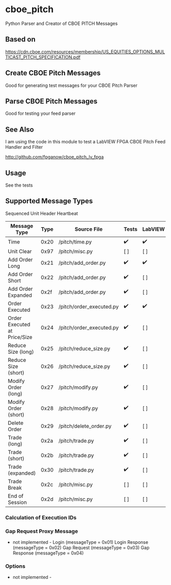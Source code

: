 # cboe_pitch
Python Parser and Creator of CBOE PITCH Messages

## Based on
https://cdn.cboe.com/resources/membership/US_EQUITIES_OPTIONS_MULTICAST_PITCH_SPECIFICATION.pdf

## Create CBOE Pitch Messages

Good for generating test messages for your CBOE Pitch Parser

## Parse CBOE Pitch Messages

Good for testing your feed parser


## See Also

I am using the code in this module to test a LabVIEW FPGA CBOE Pitch
Feed Handler and Filter

http://github.com/fpganow/cboe_pitch_lv_fpga

## Usage

See the tests

## Supported Message Types


Sequenced Unit Header
Heartbeat

| Message Type                 | Type | Source File              | Tests              | LabVIEW            |
|------------------------------|------|--------------------------|--------------------|--------------------|
| Time                         | 0x20 | /pitch/time.py           | :heavy_check_mark: | :heavy_check_mark: |
| Unit Clear                   | 0x97 | /pitch/misc.py           | [ ]   | [ ]     |
| Add Order Long               | 0x21 | /pitch/add_order.py      | :heavy_check_mark:   | :heavy_check_mark:     |
| Add Order Short              | 0x22 | /pitch/add_order.py      | :heavy_check_mark:   | [ ]     |
| Add Order Expanded           | 0x2f | /pitch/add_order.py      | :heavy_check_mark:   | [ ]     |
| Order Executed               | 0x23 | /pitch/order_executed.py | :heavy_check_mark:   | :heavy_check_mark:     |
| Order Executed at Price/Size | 0x24 | /pitch/order_executed.py | :heavy_check_mark:   | [ ]     |
| Reduce Size (long)           | 0x25 | /pitch/reduce_size.py    | :heavy_check_mark:   | [ ]     |
| Reduce Size (short)          | 0x26 | /pitch/reduce_size.py    | :heavy_check_mark:   | [ ]     |
| Modify Order (long)          | 0x27 | /pitch/modify.py         | :heavy_check_mark:   | [ ]     |
| Modify Order (short)         | 0x28 | /pitch/modify.py         | :heavy_check_mark:   | [ ]     |
| Delete Order                 | 0x29 | /pitch/delete_order.py   | :heavy_check_mark:   | [ ]     |
| Trade (long)                 | 0x2a | /pitch/trade.py          | :heavy_check_mark:   | [ ]     |
| Trade (short)                | 0x2b | /pitch/trade.py          | :heavy_check_mark:   | [ ]     |
| Trade (expanded)             | 0x30 | /pitch/trade.py          | :heavy_check_mark:   | [ ]     |
| Trade Break                  | 0x2c | /pitch/misc.py           | [ ]   | [ ]     |
| End of Session               | 0x2d | /pitch/misc.py           | [ ]   | [ ]     |

### Calculation of Execution IDs

### Gap Request Proxy Message
 - not implemented -
Login (messageType = 0x01)
Login Response (messageType = 0x02)
Gap Request (messageType = 0x03)
Gap Response (messageType = 0x04)

### Options
- not implemented -
